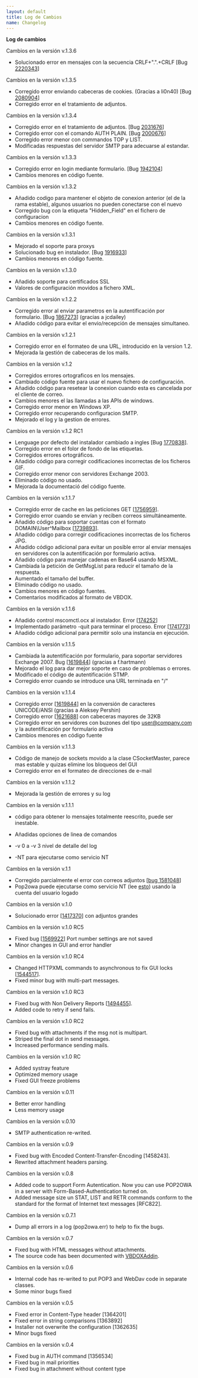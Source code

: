 ```yaml
---
layout: default
title: Log de Cambios
name: Changelog
---
```


**Log de cambios**

Cambios en la versión v.1.3.6  

*   Solucionado error en mensajes con la secuencia CRLF+".".+CRLF [Bug [2220343](http://sourceforge.net/tracker2/?func=detail&aid=2220343&group_id=152204&atid=783596)]

Cambios en la versión v.1.3.5  

*   Corregido error enviando cabeceras de cookies. (Gracias a li0n40) [Bug [2080904](http://sourceforge.net/tracker/index.php?func=detail&aid=2080904&group_id=152204&atid=783596)]
*   Corregido error en el tratamiento de adjuntos.

Cambios en la versión v.1.3.4  

*   Corregido error en el tratamiento de adjuntos. [Bug [2031676](http://sourceforge.net/tracker/index.php?func=detail&aid=2031676&group_id=152204&atid=783596)]
*   Corregido error con el comando AUTH PLAIN. [Bug [2000676](http://sourceforge.net/tracker/index.php?func=detail&aid=2000676&group_id=152204&atid=783596)]
*   Corregido error menor con commandos TOP y LIST.
*   Modificadas respuestas del servidor SMTP para adecuarse al estandar.

Cambios en la versión v.1.3.3  

*   Corregido error en login mediante formulario. [Bug [1942104](http://sourceforge.net/tracker/index.php?func=detail&aid=1942104&group_id=152204&atid=783596)]
*   Cambios menores en código fuente.

Cambios en la versión v.1.3.2  

*   Añadido codigo para mantener el objeto de conexion anterior (el de la rama estable), algunos usuarios no pueden conectarse con el nuevo
*   Corregido bug con la etiqueta "Hidden_Field" en el fichero de configuracion
*   Cambios menores en código fuente.

Cambios en la versión v.1.3.1  

*   Mejorado el soporte para proxys
*   Solucionado bug en instalador. [Bug [1916933](http://sourceforge.net/tracker/index.php?func=detail&aid=1916933&group_id=152204&atid=783596)]
*   Cambios menores en código fuente.

Cambios en la versión v.1.3.0  

*   Añadido soporte para certificados SSL
*   Valores de configuración movidos a fichero XML.

Cambios en la versión v.1.2.2  

*   Corregido error al enviar parametros en la autentificación por formulario. [Bug [1867273](http://sourceforge.net/tracker/index.php?func=detail&aid=1867273&group_id=152204&atid=783596)] (gracias a jcdailey)
*   Añadido código para evitar el envio/recepción de mensajes simultaneo.

Cambios en la versión v.1.2.1  

*   Corregido error en el formateo de una URL, introducido en la version 1.2.
*   Mejorada la gestión de cabeceras de los mails.

Cambios en la versión v.1.2  

*   Corregidos errores ortograficos en los mensajes.
*   Cambiado código fuente para usar el nuevo fichero de configuración.
*   Añadido código para resetear la conexion cuando esta es cancelada por el cliente de correo.
*   Cambios menores el las llamadas a las APIs de windows.
*   Corregido error menor en Windows XP.
*   Corregido error recuperando configuracion SMTP.
*   Mejorado el log y la gestion de errores.

Cambios en la versión v.1.2 RC1  

*   Lenguage por defecto del instalador cambiado a ingles [Bug [1770838](http://sourceforge.net/tracker/index.php?func=detail&aid=1770838&group_id=152204&atid=783596)].
*   Corregido error en el folor de fondo de las etiquetas.
*   Corregidos errores ortográficos.
*   Añadido código para corregir codificaciones incorrectas de los ficheros GIF.
*   Corregido error menor con servidores Exchange 2003.
*   Eliminado código no usado.
*   Mejorada la documentació del código fuente.

Cambios en la versión v.1.1.7  

*   Corregido error de cache en las peticiones GET [[1756959](http://sourceforge.net/tracker/index.php?func=detail&aid=1756959&group_id=152204&atid=783596)].
*   Corregido error cuando se envían y reciben correos simultáneamente.
*   Añadido código para soportar cuentas con el formato DOMAIN\User^Mailbox [[1739893](http://sourceforge.net/tracker/index.php?func=detail&aid=1739893&group_id=152204&atid=783596)].
*   Añadido código para corregir codificaciones incorrectas de los ficheros JPG.
*   Añadido código adicional para evitar un posible error al enviar mensajes en servidores con la autentificación por formulario activa.
*   Añadido código para manejar cadenas en Base64 usando MSXML.
*   Cambiada la petición de GetMsgList para reducir el tamaño de la respuesta.
*   Aumentado el tamaño del buffer.
*   Eliminado código no usado.
*   Cambios menores en código fuentes.
*   Comentarios modificados al formato de VBDOX.

Cambios en la versión v.1.1.6  

*   Añadido control mscomctl.ocx al instalador. Error [[174252](http://sourceforge.net/tracker/index.php?func=detail&aid=174252&group_id=152204&atid=783596)]
*   Implementado parámetro -quit para terminar el proceso. Error [[1741773](http://sourceforge.net/tracker/index.php?func=detail&aid=1741773&group_id=152204&atid=783596)]
*   Añadido código adicional para permitir solo una instancia en ejecución.

Cambios en la versión v.1.1.5  

*   Cambiada la autentificación por formulario, para soportar servidores Exchange 2007\. Bug [[1619844](http://sourceforge.net/tracker/index.php?func=detail&aid=1741769&group_id=152204&atid=783596)] (gracias a f.hartmann)
*   Mejorado el log para dar mejor soporte en caso de problemas o errores.
*   Modificado el código de autentificación STMP.
*   Corregido error cuando se introduce una URL terminada en "/"

Cambios en la versión v.1.1.4  

*   Corregido error [[1619844](http://sourceforge.net/tracker/index.php?func=detail&aid=16198448&group_id=152204&atid=783596)] en la conversión de caracteres UNICODE/ANSI (gracias a Aleksey Pershin)
*   Corregido error [[1621688](http://sourceforge.net/tracker/index.php?func=detail&aid=1621688&group_id=152204&atid=783596)] con cabeceras mayores de 32KB
*   Corregido error en servidores con buzones del tipo user@company.com y la autentificación por formulario activa
*   Cambios menores en código fuente

Cambios en la versión v.1.1.3  

*   Código de manejo de sockets movido a la clase CSocketMaster, parece mas estable y quizas elimine los bloqueos del GUI
*   Corregido error en el formateo de direcciones de e-mail

Cambios en la versión v.1.1.2  

*   Mejorada la gestión de errores y su log

Cambios en la versión v.1.1.1  

*   código para obtener lo mensajes totalmente reescrito, puede ser inestable.
*   Añadidas opciones de linea de comandos

*   -v 0 a -v 3 nivel de detalle del log
*   -NT para ejecutarse como servicio NT

Cambios en la versión v.1.1  

*   Corregido parcialmente el error con correos adjuntos [[bug 1581048](http://sourceforge.net/tracker/index.php?func=detail&aid=1581048&group_id=152204&atid=783596)]
*   Pop2owa puede ejecutarse como servicio NT (lee [esto](http://support.microsoft.com/kb/q137890/)) usando la cuenta del usuario logado

Cambios en la versión v.1.0  

*   Solucionado error [[1417370](http://sourceforge.net/tracker/index.php?func=detail&aid=1417370&group_id=152204&atid=783596)] con adjuntos grandes

Cambios en la versión v.1.0 RC5  

*   Fixed bug [[1569922](http://sourceforge.net/tracker/index.php?func=detail&aid=1569922&group_id=152204&atid=783596)] Port number settings are not saved
*   Minor changes in GUI and error handler

Cambios en la versión v.1.0 RC4  

*   Changed HTTPXML commands to asynchronous to fix GUI locks [[1544517](http://sourceforge.net/tracker/index.php?func=detail&aid=1544517&group_id=152204&atid=783596)].
*   Fixed minor bug with multi-part messages.

Cambios en la versión v.1.0 RC3  

*   Fixed bug with Non Delivery Reports [[1494455](http://sourceforge.net/tracker/index.php?func=detail&aid=1494455&group_id=152204&atid=783596)].
*   Added code to retry if send fails.

Cambios en la versión v.1.0 RC2  

*   Fixed bug with attachments if the msg not is multipart.
*   Striped the final dot in send messages.
*   Increased performance sending mails.

Cambios en la versión v.1.0 RC  

*   Added systray feature
*   Optimized memory usage
*   Fixed GUI freeze problems

Cambios en la versión v.0.11  

*   Better error handling
*   Less memory usage

Cambios en la versión v.0.10  

*   SMTP authentication re-writed.

Cambios en la versión v.0.9  

*   Fixed bug with Encoded Content-Transfer-Encoding [1458243].
*   Rewrited attachment headers parsing.

Cambios en la versión v.0.8  

*   Added code to support Form Autentication. Now you can use POP2OWA in a server with Form-Based-Authentication turned on.
*   Added message size un STAT, LIST and RETR commands conform to the standard for the format of Internet text messages [RFC822].

Cambios en la versión v.0.7.1  

*   Dump all errors in a log (pop2owa.err) to help to fix the bugs.

Cambios en la versión v.0.7  

*   Fixed bug with HTML messages without attachments.
*   The source code has been documented with [VBDOXAddin](http://sourceforge.net/projects/vbdoxaddin).

Cambios en la versión v.0.6  

*   Internal code has re-writed to put POP3 and WebDav code in separate classes.
*   Some minor bugs fixed

Cambios en la versión v.0.5  

*   Fixed error in Content-Type header [1364201]
*   Fixed error in string comparisons [1363892]
*   Installer not overwrite the configuration [1362635]
*   Minor bugs fixed

Cambios en la versión v.0.4  

*   Fixed bug in AUTH command [1356534]
*   Fixed bug in mail priorities
*   Fixed bug in attachment without content type
